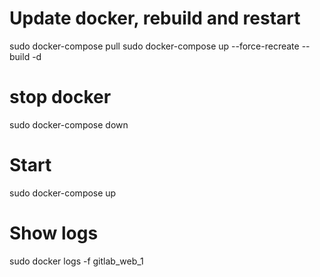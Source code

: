 # Update docker, rebuild and restart
sudo docker-compose pull
sudo docker-compose up --force-recreate --build -d

# stop docker
sudo docker-compose down

# Start
sudo docker-compose up

# Show logs
sudo docker logs -f gitlab_web_1

